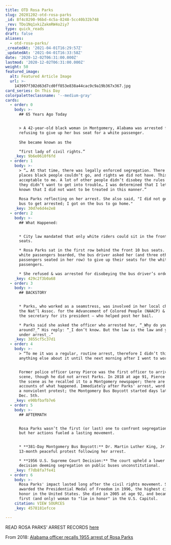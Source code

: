 ```yaml
---
title: OTD Rosa Parks
slug: 20201202-otd-rosa-parks
_id: 8f4c0290-96bd-4c5a-8248-5cc40b32b748
_rev: TDo1Nq1xkiZakmRW4o2iy7
type: quick_reads
draft: false
aliases:
  - otd-rosa-parks/
_createdAt: '2021-04-01T16:29:57Z'
_updatedAt: '2021-04-01T16:33:58Z'
date: '2020-12-02T06:31:00.000Z'
lastmod: '2020-12-02T06:31:00.000Z'
weight: 50
featured_image:
  alt: Featured Article Image
  url: >-
    143997f302d63d7cd0ff853e838a44cac9c9a19b367x367.jpg
card_series: On This Day
colorpaletteclassname: '--medium-gray'
cards:
  - order: 0
    body: >-
      ## 65 Years Ago Today


      > A 42-year-old black woman in Montgomery, Alabama was arrested for
      refusing to give up her bus seat for a white passenger.  
        
      She became known as the  

      “first lady of civil rights.”
    _key: 9b6e0610f6fd
  - order: 1
    body: >-
      > “… At that time, there was legally enforced segregation. There were
      places black people couldn’t go, and rights we did not have. This was not
      acceptable to me. A lot of other people didn’t disobey the rules because
      they didn’t want to get into trouble… I was determined that I let it be
      known that I did not want to be treated in this manner.”  
        
      Rosa Parks reflecting on her arrest. She also said, "I did not get on the
      bus to get arrested; I got on the bus to go home."
    _key: 30d7e6d4e2e8
  - order: 2
    body: >-
      ## What Happened:


      * City law mandated that only white riders could sit in the front 10 bus
      seats.

      * Rosa Parks sat in the first row behind the front 10 bus seats. When more
      white passengers boarded, the bus driver asked her (and three other black
      passengers seated in her row) to give up their seats for the white
      passengers.

      * She refused & was arrested for disobeying the bus driver’s orders.
    _key: 429c2f3b0a68
  - order: 3
    body: >-
      ## BACKSTORY


      * Parks, who worked as a seamstress, was involved in her local chapter of
      the Nat’l Assoc. for the Advancement of Colored People (NAACP) & served as
      the secretary for its president — who helped post her bail.

      * Parks said she asked the officer who arrested her, “_Why do you push us
      around?_” His reply: “_I don’t know. But the law is the law and you are
      under arrest_.”
    _key: 3855cf5c37d1
  - order: 4
    body: >-
      > “To me it was a regular, routine arrest, therefore I didn’t think
      anything else about it until the next morning after I went to work.”


      Former police officer Leroy Pierce was the first officer to arrive on
      scene, though he did not arrest Parks. In 2018 at age 91, Pierce described
      the scene as he recalled it to a Montgomery newspaper; there are varying
      accounts of what happened. Immediately after Parks' arrest, word spread of
      a nonviolent protest; the Montgomery Bus Boycott started days later on
      Dec. 5th.
    _key: e90bfbafb7e6
  - order: 5
    body: >-
      ## AFTERMATH


      Rosa Parks wasn’t the first (or last) one to confront segregation laws,
      but her actions fueled a lasting movement.


      * **381-Day Montgomery Bus Boycott:** Dr. Martin Luther King, Jr. led a
      13-month peaceful protest following her arrest.

      * **1956 U.S. Supreme Court Decision:** The court upheld a lower court’s
      decision deeming segregation on public buses unconstitutional.
    _key: f7db8fa7fe41
  - order: 6
    body: >-
      Rosa Parks' impact lasted long after the civil rights movement. She was
      awarded the Presidential Medal of Freedom in 1996, the highest civilian
      honor in the United States. She died in 2005 at age 92, and became the
      first (and only) woman to "lie in honor" in the U.S. Capitol.
    citation: VIEW SOURCES
    _key: 4578181efcce

---
```

READ ROSA PARKS’ ARREST RECORDS [here](https://www.archives.gov/education/lessons/rosa-parks)

From 2018: [Alabama officer recalls 1955 arrest of Rosa Parks](https://apnews.com/article/c84528b8c7a24951bf8cc64fc6f2d9bd)